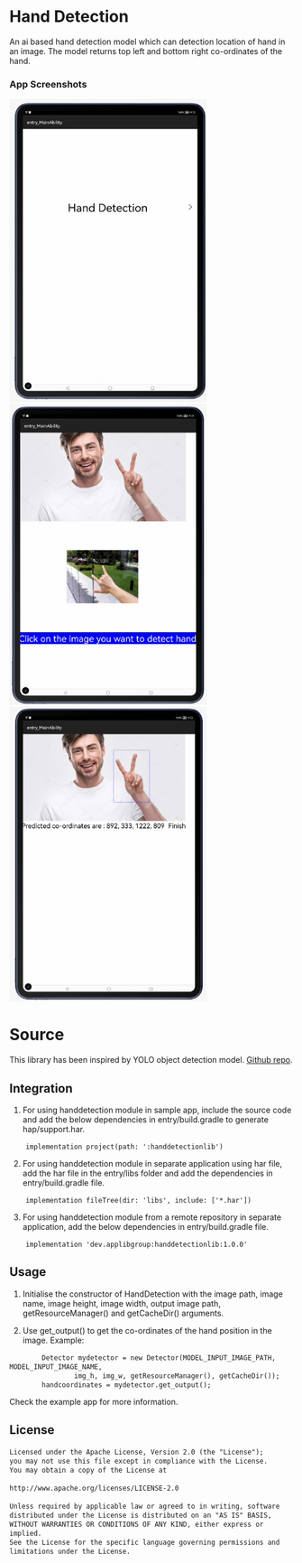 # Hand Detection
An ai based hand detection model which can detection location of hand in an image. The model returns top left and bottom right co-ordinates of the hand.

### App Screenshots
<p>
	<img src="/screenshots/handdetection_1.jpeg" width = 350 ></img>
        <img src="/screenshots/handdetection_2.jpeg" width = 350 ></img>
        <img src="/screenshots/handdetection_3.jpeg" width = 350 ></img>
</p>

# Source
This library has been inspired by YOLO object detection model.
[Github repo](https://github.com/MahmudulAlam/Unified-Gesture-and-Fingertip-Detection).

## Integration
 1. For using handdetection module in sample app, include the source code and add the below dependencies in entry/build.gradle to generate hap/support.har.

```
	implementation project(path: ':handdetectionlib')
```

 2. For using handdetection module in separate application using har file, add the har file in the entry/libs folder and add the dependencies in entry/build.gradle file.

```
	implementation fileTree(dir: 'libs', include: ['*.har'])
```
 3. For using handdetection module from a remote repository in separate application, add the below dependencies in entry/build.gradle file.

```
	implementation 'dev.applibgroup:handdetectionlib:1.0.0'
```

## Usage
 1. Initialise the constructor of HandDetection with the image path, image name, image height, image width, output image path, getResourceManager() and getCacheDir() arguments.
 
 2. Use get_output() to get the co-ordinates of the hand position in the image.
Example:

```slice
    	Detector mydetector = new Detector(MODEL_INPUT_IMAGE_PATH, MODEL_INPUT_IMAGE_NAME, 
				img_h, img_w, getResourceManager(), getCacheDir());
    	handcoordinates = mydetector.get_output();
```
Check the example app for more information.

## License

	Licensed under the Apache License, Version 2.0 (the "License");
	you may not use this file except in compliance with the License.
	You may obtain a copy of the License at

	http://www.apache.org/licenses/LICENSE-2.0

	Unless required by applicable law or agreed to in writing, software
	distributed under the License is distributed on an "AS IS" BASIS,
	WITHOUT WARRANTIES OR CONDITIONS OF ANY KIND, either express or implied.
	See the License for the specific language governing permissions and
	limitations under the License.

